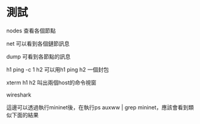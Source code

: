 # 測試

nodes
查看各個節點

net
可以看到各個鏈節訊息

dump
可看到各節點的訊息

h1 ping  -c 1 h2
可以用h1 ping h2 一個封包

xterm h1 h2
叫出兩個host的命令視窗

wireshark

這邊可以透過執行mininet後，在執行ps auxww | grep mininet，應該會看到類似下面的結果
